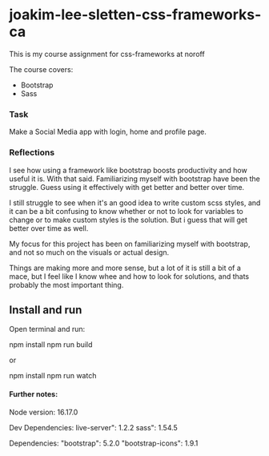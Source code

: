# joakim-lee-sletten-css-frameworks-ca

This is my course assignment for css-frameworks at noroff

The course covers:

- Bootstrap
- Sass

### Task

Make a Social Media app with login, home and profile page.

### Reflections

I see how using a framework like bootstrap boosts productivity and how useful it is. With that said.
Familiarizing myself with bootstrap have been the struggle. Guess using it effectively with get better and better over time.

I still struggle to see when it's an good idea to write custom scss styles, and it can be a bit confusing to know whether or not to look for variables to change or to make custom styles is the solution. But i guess that will get better over time as well.

My focus for this project has been on familiarizing myself with bootstrap, and not so much on the visuals or actual design.

Things are making more and more sense, but a lot of it is still a bit of a mace, but I feel like I know whee and how to look for solutions, and thats probably the most important thing.

## Install and run

Open terminal and run:

npm install
npm run build

or

npm install
npm run watch

#### Further notes:

Node version: 16.17.0

Dev Dependencies:
live-server": 1.2.2
sass": 1.54.5

Dependencies:
"bootstrap": 5.2.0
"bootstrap-icons": 1.9.1
